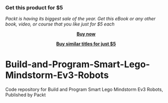 
### Get this product for $5

<i>Packt is having its biggest sale of the year. Get this eBook or any other book, video, or course that you like just for $5 each</i>


<b><p align='center'>[Buy now](https://packt.link/9781789539288)</p></b>


<b><p align='center'>[Buy similar titles for just $5](https://subscription.packtpub.com/search)</p></b>


# Build-and-Program-Smart-Lego-Mindstorm-Ev3-Robots
Code repository for Build and Program Smart Lego Mindstorm Ev3 Robots, Published by Packt

